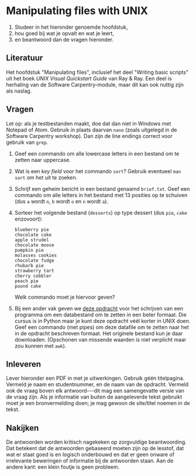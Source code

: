 # Manipulating files with UNIX

1. Studeer in het hieronder genoemde hoofdstuk,
2. hou goed bij wat je opvalt en wat je leert,
3. en beantwoord dan de vragen hieronder.

## Literatuur

Het hoofdstuk "Manipulating files", inclusief het deel "Writing basic scripts" uit het boek *UNIX Visual Quickstart Guide* van Ray & Ray. Een deel is herhaling van de Software Carpentry-module, maar dit kan ook nuttig zijn als naslag.

## Vragen

Let op: als je testbestanden maakt, doe dat dan niet in Windows met Notepad of Atom. Gebruik in plaats daarvan `nano` (zoals uitgelegd in de Software Carpentry workshop). Dan zijn de line endings correct voor gebruik van `grep`.

1.  Geef een commando om alle lowercase letters in een bestand om te zetten naar uppercase.

1.  Wat is een *key field* voor het commando `sort`? Gebruik eventueel `man sort` om het uit te zoeken.

1.  Schrijf een geheim bericht in een bestand genaamd `brief.txt`. Geef een commando om alle letters in het bestand met 13 posities op te schuiven (dus `a` wordt `n`, `b` wordt `o` en `n` wordt `a`).

1.  Sorteer het volgende bestand (`desserts`) op type dessert (dus `pie`, `cake` enzovoort):

        blueberry pie
        chocolate cake
        apple strudel
        chocolate moose
        pumpkin pie
        molasses cookies
        chocolate fudge
        rhubarb pie
        strawberry tart
        cherry cobbler
        peach pie
        pound cake

    Welk commando moet je hiervoor geven?

1.  Bij een ander vak geven we [deze opdracht](https://pyprog.proglab.nl/opdrachten/week5/eca2csv) voor het schrijven van een programma om een databestand om te zetten in een beter formaat. Die cursus is in Python maar je kunt deze opdracht véél korter in UNIX doen. Geef een commando (met pipes) om deze datafile om te zetten naar het in de opdracht beschreven formaat. Het originele bestand kun je daar downloaden. (Opschonen van missende waarden is niet verplicht maar zou kunnen met `awk`).

## Inleveren

Lever hieronder een PDF in met je uitwerkingen. Gebruik géén titelpagina. Vermeld je naam en studentnummer, en de naam van de opdracht. Vermeld ook de vraag boven elk antwoord---dit mag een samengevatte versie van de vraag zijn. Als je informatie van buiten de aangeleverde tekst gebruikt moet je een bronvermelding doen; je mag gewoon de site/titel noemen in de tekst.

## Nakijken

De antwoorden worden kritisch nagekeken op zorgvuldige beantwoording. Dat betekent dat de antwoorden gebaseerd moeten zijn op de lesstof, dat wat er staat goed is en logisch onderbouwd en dat er geen onware of irrelevante beweringen of informatie bij de antwoorden staan. Aan de andere kant: een klein foutje is geen probleem.
